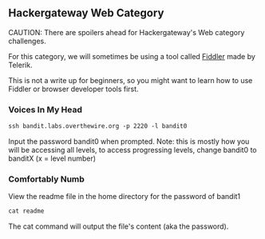 ## Hackergateway Web Category
CAUTION: There are spoilers ahead for Hackergateway's Web category challenges. 

For this category, we will sometimes be using a tool called [Fiddler](https://www.telerik.com/fiddler) made by Telerik.

This is not a write up for beginners, so you might want to learn how to use Fiddler or browser developer tools first. 

### Voices In My Head
```markdown
ssh bandit.labs.overthewire.org -p 2220 -l bandit0
```
Input the password bandit0 when prompted.
Note: this is mostly how you will be accessing all levels, to access progressing levels, change bandit0 to banditX (x = level number)

### Comfortably Numb
View the readme file in the home directory for the password of bandit1
```markdown
cat readme
```
The cat command will output the file's content (aka the password).
